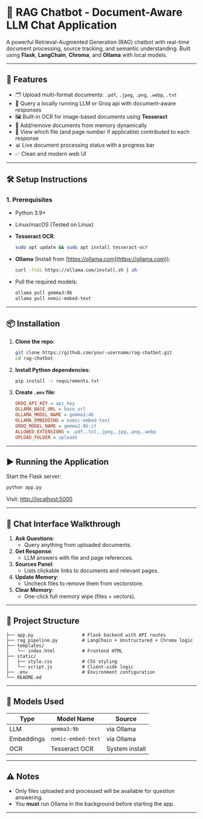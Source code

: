 
# 🧠 RAG Chatbot - Document-Aware LLM Chat Application

A powerful Retrieval-Augmented Generation (RAG) chatbot with real-time document processing, source tracking, and semantic understanding. Built using **Flask**, **LangChain**, **Chroma**, and **Ollama** with local models.

---

## 🚀 Features

- 🗂️ Upload multi-format documents: `.pdf`, `.jpeg`, `.png`, `.webp`, `.txt`
- 🧠 Query a locally running LLM or Groq api with document-aware responses
- 🖼️ Built-in OCR for image-based documents using **Tesseract**
- 🔄 Add/remove documents from memory dynamically
- 🧾 View which file (and page number if applicable) contributed to each response
- 📊 Live document processing status with a progress bar
- ✅ Clean and modern web UI

---

## 🛠️ Setup Instructions

### 1. Prerequisites

- Python 3.9+
- Linux/macOS (Tested on Linux)
- **Tesseract OCR**:
    ```bash
    sudo apt update && sudo apt install tesseract-ocr
    ```

- **Ollama** (Install from [https://ollama.com](https://ollama.com)):
    ```bash
    curl -fsSL https://ollama.com/install.sh | sh
    ```

- Pull the required models:
    ```bash
    ollama pull gemma3:9b
    ollama pull nomic-embed-text
    ```

---

## 📦 Installation

1. **Clone the repo**:
    ```bash
    git clone https://github.com/your-username/rag-chatbot.git
    cd rag-chatbot
    ```

2. **Install Python dependencies**:
    ```bash
    pip install -r requirements.txt
    ```

3. **Create `.env` file**:
    ```ini
    GROQ_API_KEY = api_key
    OLLAMA_BASE_URL = base_url
    OLLAMA_MODEL_NAME = gemma3:4b
    OLLAMA_EMBEDDING = nomic-embed-text
    GROQ_MODEL_NAME = gemma2-9b-it
    ALLOWED_EXTENSIONS = .pdf,.txt,.jpeg,.jpg,.png,.webp
    UPLOAD_FOLDER = uploads
    ```

---

## ▶️ Running the Application

Start the Flask server:
```bash
python app.py
```

Visit: [http://localhost:5000](http://localhost:5000)

---

## 💬 Chat Interface Walkthrough

1. **Ask Questions**:
   - Query anything from uploaded documents.
2. **Get Response**:
   - LLM answers with file and page references.
3. **Sources Panel**:
   - Lists clickable links to documents and relevant pages.
4. **Update Memory**:
   - Uncheck files to remove them from vectorstore.
5. **Clear Memory**:
   - One-click full memory wipe (files + vectors).

---

## 📂 Project Structure

```
├── app.py                  # Flask backend with API routes
├── rag_pipeline.py         # LangChain + Unstructured + Chroma logic
├── templates/
│   └── index.html          # Frontend HTML
├── static/
│   ├── style.css           # CSS styling
│   └── script.js           # Client-side logic
├── .env                    # Environment configuration
└── README.md
```

---

## 🧠 Models Used

| Type         | Model Name         | Source          |
|--------------|--------------------|-----------------|
| LLM          | `gemma3:9b`        | via Ollama      |
| Embeddings   | `nomic-embed-text` | via Ollama      |
| OCR          | Tesseract OCR      | System install  |

---

## ⚠️ Notes

- Only files uploaded and processed will be available for question answering.
- You **must** run Ollama in the background before starting the app.

---

